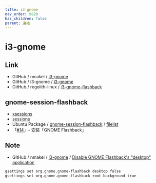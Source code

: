 ```yaml
---
title: i3-gnome
nav_order: 9020
has_children: false
parent: 連結
---
```



# i3-gnome


## Link

* GitHub / nmakel / [i3-gnome](https://github.com/nmakel/i3-gnome)
* GitHub / i3-gnome / [i3-gnome](https://github.com/i3-gnome/i3-gnome)
* GitHub / regolith-linux / [i3-gnome-flashback](https://github.com/regolith-linux/i3-gnome-flashback)


## gnome-session-flashback

* [xsessions](https://gitlab.gnome.org/GNOME/gnome-flashback/-/tree/master/data/xsessions)
* [sessions](https://gitlab.gnome.org/GNOME/gnome-flashback/-/tree/master/data/sessions)
* Ubuntu Package / [gnome-session-flashback](https://packages.ubuntu.com/jammy/gnome-session-flashback) / [filelist](https://packages.ubuntu.com/jammy/all/gnome-session-flashback/filelist)
* 「[#14](https://www.ubuntu-tw.org/modules/newbb/viewtopic.php?post_id=363720#forumpost363720)」- 安裝「GNOME Flashback」


## Note

* GitHub / nmakel / [i3-gnome](https://github.com/nmakel/i3-gnome) / [Disable GNOME Flashback's "desktop" application](https://github.com/nmakel/i3-gnome#disable-gnome-flashbacks-desktop-application)

``` sh
gsettings set org.gnome.gnome-flashback desktop false
gsettings set org.gnome.gnome-flashback root-background true
```

